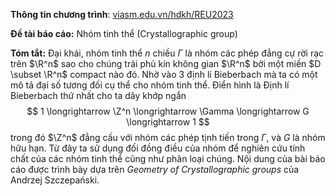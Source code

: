 **Thông tin chương trình**: [viasm.edu.vn/hdkh/REU2023](https://viasm.edu.vn/hdkh/REU2023)

**Đề tài báo cáo:** Nhóm tinh thể (Crystallographic group)

**Tóm tắt:** Đại khái, nhóm tinh thể $n$ chiều $\Gamma$ là nhóm các phép đẳng cự rời rạc trên $\R^n$ sao cho chúng trải phủ kín không gian $\R^n$ bởi một miền $D \subset \R^n$ compact nào đó. Nhờ vào 3 định lí Bieberbach mà ta có một mô tả đại số tương đối cụ thể cho nhóm tinh thể. Điển hình là Định lí Bieberbach thứ nhất cho ta dãy khớp ngắn
$$  
    1 \longrightarrow \Z^n \longrightarrow \Gamma \longrightarrow G \longrightarrow 1
$$
trong đó $\Z^n$ đẳng cấu với nhóm các phép tịnh tiến trong $\Gamma$, và $G$ là nhóm hữu hạn. Từ đây ta sử dụng đối đồng điều của nhóm để nghiên cứu tính chất của các nhóm tinh thể cũng như phân loại chúng. Nội dung của bài báo cáo được trình bày dựa trên *Geometry of Crystallographic groups* của Andrzej Szczepański.